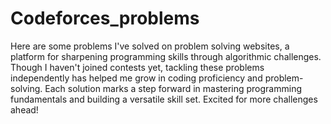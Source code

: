# Codeforces_problems
Here are some problems I've solved on problem solving websites, a platform for sharpening programming skills through algorithmic challenges. Though I haven't joined contests yet, tackling these problems independently has helped me grow in coding proficiency and problem-solving. Each solution marks a step forward in mastering programming fundamentals and building a versatile skill set. Excited for more challenges ahead!
